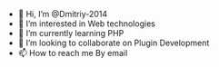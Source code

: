 - 👋 Hi, I’m @Dmitriy-2014
- 👀 I’m interested in Web technologies
- 🌱 I’m currently learning PHP
- 💞️ I’m looking to collaborate on Plugin Development
- 📫 How to reach me By email

<!---
Dmitriy-2014/Dmitriy-2014 is a ✨ special ✨ repository because its `README.md` (this file) appears on your GitHub profile.
You can click the Preview link to take a look at your changes.
--->
